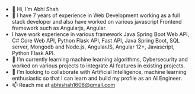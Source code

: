 - 👋 Hi, I’m Abhi Shah
- 👀 I have 7 years of experience in Web Development working as a full stack developer and also have worked on various javascript Frontend framework such as Angularjs, Angular.
- I have work experience in various framework Java Spring Boot Web API, C# Core Web API, Python Flask API, Fast API, Java Spring Boot, SQL server, Mongodb and Node.js, AngularJS, Angular 12+, Javascript, Python Flask API.
- 🌱 I’m currently learning machine learning algorithms, Cybersecurity and worked on various projects to integrate AI features in existing projects.
- 💞️ I’m looking to collaborate with Artificial Intelligence, machine learning enthusiastic so that I can learn and build my profile as an AI Engineer.   
- 📫 Reach me at abhishah1608@gmail.com

<!---
abhishah1608/abhishah1608 is a ✨ special ✨ repository because its `README.md` (this file) appears on your GitHub profile.
You can click the Preview link to take a look at your changes.
--->
